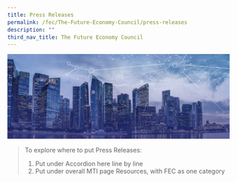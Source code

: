 ```yaml
---
title: Press Releases
permalink: /fec/The-Future-Economy-Council/press-releases
description: ""
third_nav_title: The Future Economy Council
---
```

![Banner](/images/FEC/fec%20_banner.jpg)

> To explore where to put Press Releases:
> 1. Put under Accordion here line by line
> 2. Put under overall MTI page Resources, with FEC as one category